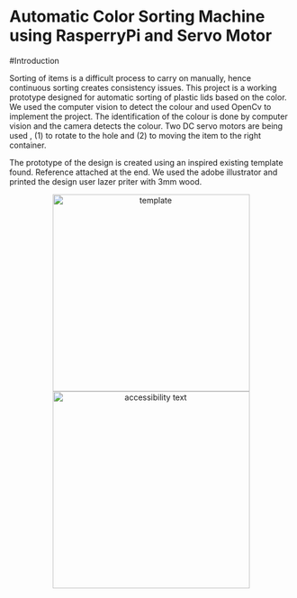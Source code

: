 # Automatic Color Sorting Machine using RasperryPi and Servo Motor

#Introduction

Sorting of items is a difficult process to carry on manually, hence continuous sorting creates consistency issues. This project is a working prototype designed for automatic sorting of plastic lids based on the color. We used the computer vision to detect the colour and used OpenCv to implement the project. The identification of the colour is done by computer vision and the camera detects the colour. Two DC servo motors are being used , (1) to rotate to the hole and (2) to moving the item to the right container.  

The prototype of the design is created using an inspired existing template found. Reference attached at the end. We used the adobe illustrator and printed the design user lazer priter with 3mm wood. 

<p align="center">
  <img src= R"C:\Users\User\Downloads\ColourSorter\IMG_6290.jpg" width="350" title="template">
  <img src="your_relative_path_here_number_2_large_name" width="350" alt="accessibility text">
</p>

